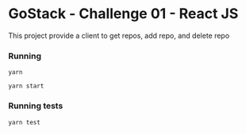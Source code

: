 # GoStack - Challenge 01 - React JS

This project provide a client to get repos, add repo, and delete repo

### Running

`yarn`

`yarn start`

### Running tests

`yarn test`
